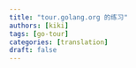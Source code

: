```yaml
---
title: "tour.golang.org 的练习"
authors: [kiki]
tags: [go-tour]
categories: [translation]
draft: false
---
```

